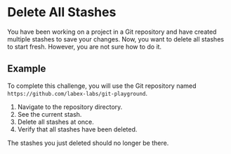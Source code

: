 # Delete All Stashes

You have been working on a project in a Git repository and have created multiple stashes to save your changes. Now, you want to delete all stashes to start fresh. However, you are not sure how to do it.

## Example

To complete this challenge, you will use the Git repository named `https://github.com/labex-labs/git-playground`.

1. Navigate to the repository directory.
2. See the current stash.
3. Delete all stashes at once.
4. Verify that all stashes have been deleted.

The stashes you just deleted should no longer be there.

